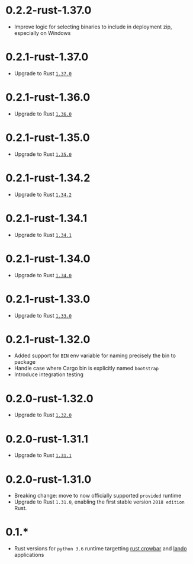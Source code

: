 # 0.2.2-rust-1.37.0

* Improve logic for selecting binaries to include in deployment zip, especially on Windows

# 0.2.1-rust-1.37.0

* Upgrade to Rust [`1.37.0`](https://blog.rust-lang.org/2019/08/15/Rust-1.37.0.html)

# 0.2.1-rust-1.36.0

* Upgrade to Rust [`1.36.0`](https://blog.rust-lang.org/2019/07/04/Rust-1.36.0.html)

# 0.2.1-rust-1.35.0

* Upgrade to Rust [`1.35.0`](https://blog.rust-lang.org/2019/05/23/Rust-1.35.0.html)

# 0.2.1-rust-1.34.2

* Upgrade to Rust [`1.34.2`](https://blog.rust-lang.org/2019/05/14/Rust-1.34.2.html)

# 0.2.1-rust-1.34.1

* Upgrade to Rust [`1.34.1`](https://blog.rust-lang.org/2019/04/25/Rust-1.34.1.html)

# 0.2.1-rust-1.34.0

* Upgrade to Rust [`1.34.0`](https://blog.rust-lang.org/2019/04/11/Rust-1.34.0.html)

# 0.2.1-rust-1.33.0

* Upgrade to Rust [`1.33.0`](https://blog.rust-lang.org/2019/02/28/Rust-1.33.0.html)

# 0.2.1-rust-1.32.0

* Added support for `BIN` env variable for naming precisely the bin to package
* Handle case where Cargo bin is explicitly named `bootstrap`
* Introduce integration testing

#  0.2.0-rust-1.32.0

* Upgrade to Rust [`1.32.0`](https://blog.rust-lang.org/2019/01/17/Rust-1.32.0.html)

# 0.2.0-rust-1.31.1

* Upgrade to Rust [`1.31.1`](https://blog.rust-lang.org/2018/12/20/Rust-1.31.1.html)

# 0.2.0-rust-1.31.0

* Breaking change: move to now officially supported `provided` runtime
* Upgrade to Rust `1.31.0`, enabling the first stable version `2018 edition` Rust.

# 0.1.*

* Rust versions for `python 3.6` runtime targetting [rust crowbar](https://github.com/ilianaw/rust-crowbar) and [lando](https://github.com/softprops/lando) applications